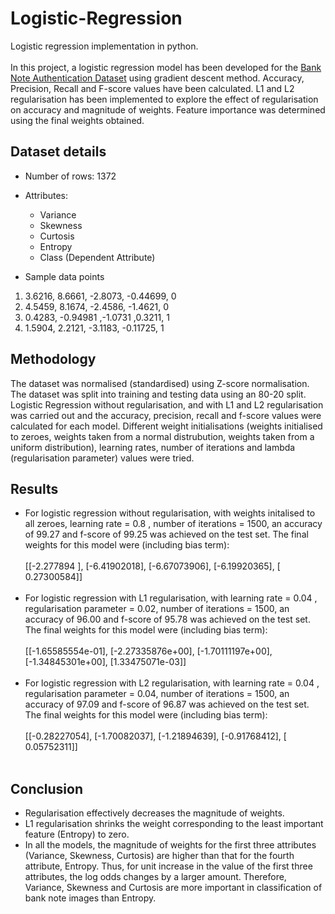 # Logistic-Regression
Logistic regression implementation in python.
<br></br>
In this project, a logistic regression model has been developed for the [Bank Note Authentication Dataset](https://archive.ics.uci.edu/ml/datasets/banknote+authentication) using gradient descent method. Accuracy, Precision, Recall and F-score values have been calculated. L1 and L2 regularisation has been implemented to explore the effect of regularisation on accuracy and magnitude of weights. Feature importance was determined using the final weights obtained.


## Dataset details
- Number of rows: 1372
- Attributes:
    - Variance
    - Skewness
    - Curtosis
    - Entropy
    - Class (Dependent Attribute)

- Sample data points
1. 3.6216, 8.6661, -2.8073, -0.44699, 0 
2. 4.5459, 8.1674, -2.4586, -1.4621, 0 
3. 0.4283, -0.94981 ,-1.0731 ,0.3211, 1 
4. 1.5904, 2.2121, -3.1183, -0.11725, 1


## Methodology

The dataset was normalised (standardised) using Z-score normalisation. The dataset was split into training and testing data using an 80-20 split. Logistic Regression without regularisation, and with L1 and L2 regularisation was carried out and the accuracy, precision, recall and f-score values were calculated for each model. Different weight initialisations (weights initialised to zeroes, weights taken from a normal distrubution, weights taken from a uniform distribution), learning rates, number of iterations and lambda (regularisation parameter) values were tried.

## Results

- For logistic regression without regularisation, with weights initalised to all zeroes, learning rate = 0.8 , number of iterations = 1500, an accuracy of 99.27 and f-score of 99.25 was achieved on the test set. The final weights for this model were (including bias term): <br> </br>
[[-2.277894 ], [-6.41902018], [-6.67073906], [-6.19920365], [ 0.27300584]]
 <br> </br>
- For logistic regression with L1 regularisation, with learning rate = 0.04 , regularisation parameter = 0.02, number of iterations = 1500, an accuracy of 96.00 and f-score of 95.78 was achieved on the test set. The final weights for this model were (including bias term): <br> </br>
[[-1.65585554e-01], [-2.27335876e+00], [-1.70111197e+00], [-1.34845301e+00], [1.33475071e-03]] 
 <br> </br>
- For logistic regression with L2 regularisation, with learning rate = 0.04 , regularisation parameter = 0.04, number of iterations = 1500, an accuracy of 97.09 and f-score of 96.87 was achieved on the test set. The final weights for this model were (including bias term): <br> </br>
[[-0.28227054], [-1.70082037], [-1.21894639], [-0.91768412], [ 0.05752311]]
 <br> </br>


## Conclusion
- Regularisation effectively decreases the magnitude of weights. 
- L1 regularisation shrinks the weight corresponding to the least important feature (Entropy) to zero. 
- In all the models, the magnitude of weights for the first three attributes (Variance, Skewness, Curtosis) are higher than that for the fourth attribute, Entropy. Thus, for unit increase in the value of the first three attributes, the log odds changes by a larger amount. Therefore, Variance, Skewness and Curtosis are more important in classification of bank note images than Entropy.





